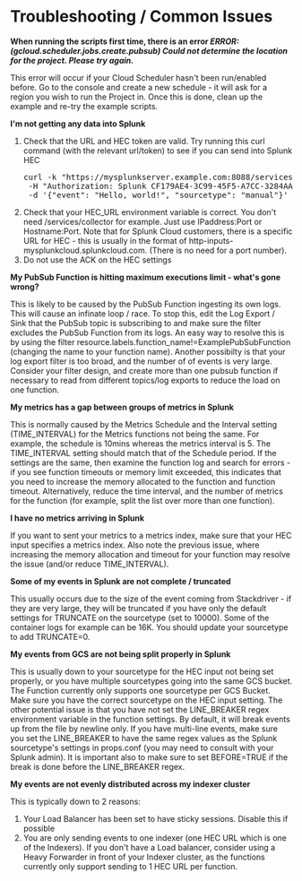 # Troubleshooting / Common Issues

**When running the scripts first time, there is an error *ERROR: (gcloud.scheduler.jobs.create.pubsub) Could not determine the location for the project. Please try again.***

This error will occur if your Cloud Scheduler hasn't been run/enabled before. Go to the console and create a new schedule - it will ask for a region you wish to run the Project in. Once this is done, clean up the example and re-try the example scripts.

**I'm not getting any data into Splunk**

1) Check that the URL and HEC token are valid. 
	Try running this curl command (with the relevant url/token) to see if you can send into Splunk HEC
	<pre>curl -k "https://mysplunkserver.example.com:8088/services/collector" \
    -H "Authorization: Splunk CF179AE4-3C99-45F5-A7CC-3284AA91CF67" \
    -d '{"event": "Hello, world!", "sourcetype": "manual"}' </pre>
2) Check that your HEC_URL environment variable is correct. You don't need /services/collector for example. Just use  IPaddress:Port or Hostname:Port. Note that for Splunk Cloud customers, there is a specific URL for HEC - this is usually in the format of http-inputs-mysplunkcloud.splunkcloud.com. (There is no need for a port number). 
3) Do not use the ACK on the HEC settings

**My PubSub Function is hitting maximum executions limit - what's gone wrong?**

This is likely to be caused by the PubSub Function ingesting its own logs. This will cause an infinate loop / race. To stop this, edit the Log Export / Sink that the PubSub topic is subscribing to and make sure the filter excludes the PubSub Function from its logs. An easy way to resolve this is by using the filter resource.labels.function_name!=ExamplePubSubFunction (changing the name to your function name). 
Another possibilty is that your log export filter is too broad, and the number of of events is very large. Consider your filter design, and create more than one pubsub function if necessary to read from different topics/log exports to reduce the load on one function.


**My metrics has a gap between groups of metrics in Splunk**

This is normally caused by the Metrics Schedule and the Interval setting (TIME_INTERVAL) for the Metrics functions not being the same. For example, the schedule is 10mins whereas the metrics interval is 5. The TIME_INTERVAL setting should match that of the Schedule period.
If the settings are the same, then examine the function log and search for errors - if you see function timeouts or memory limit exceeded, this indicates that you need to increase the memory allocated to the function and function timeout. Alternatively, reduce the time interval, and the number of metrics for the function (for example, split the list over more than one function).

**I have no metrics arriving in Splunk**

If you want to sent your metrics to a metrics index, make sure that your HEC input specifies a metrics index.
Also note the previous issue, where increasing the memory allocation and timeout for your function may resolve the issue (and/or reduce TIME_INTERVAL).

**Some of my events in Splunk are not complete / truncated**

This usually occurs due to the size of the event coming from Stackdriver - if they are very large, they will be truncated if you have only the default settings for TRUNCATE on the sourcetype (set to 10000). Some of the container logs for example can be 16K. You should update your sourcetype to add TRUNCATE=0.

**My events from GCS are not being split properly in Splunk**

This is usually down to your sourcetype for the HEC input not being set properly, or you have multiple sourcetypes going into the same GCS bucket. The Function currently only supports one sourcetype per GCS Bucket. Make sure you have the correct sourcetype on the HEC input setting.
The other potential issue is that you have not set the LINE_BREAKER regex environment variable in the function settings. By default, it will break events up from the file by newline only. If you have multi-line events, make sure you set the LINE_BREAKER to have the same regex values as the Splunk sourcetype's settings in props.conf (you may need to consult with your Splunk admin). It is important also to make sure to set BEFORE=TRUE if the break is done before the LINE_BREAKER regex.

**My events are not evenly distributed across my indexer cluster**

This is typically down to 2 reasons:
1) Your Load Balancer has been set to have sticky sessions. Disable this if possible
2) You are only sending events to one indexer (one HEC URL which is one of the Indexers). If you don't have a Load balancer, consider using a Heavy Forwarder in front of your Indexer cluster, as the functions currently only support sending to 1 HEC URL per function.

